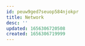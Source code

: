 ```yaml
---
id: peuw9ged7seuop584njokpr
title: Network
desc: ''
updated: 1656306720508
created: 1656306719999
---
```


